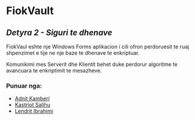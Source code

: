 # FiokVault
## _Detyra 2 - Siguri te dhenave_


FiokVaul eshte nje Windows Forms aplikacion i cili ofron perdoruesit te ruaj shpenzimet e tije ne nje baze te dhenave te enkriptuar.

Komunikimi mes Serverit dhe Klientit behet duke perdorur algoritme te avancuara te enkriptimit te mesazheve.  

### Punuar nga:
- [Adnit Kamberi](https://github.com/adnit)
- [Kastriot Salihu](https://github.com/kastriotsalihu1)
- [Lendrit Ibrahimi](https://github.com/LendritIbrahimi)
